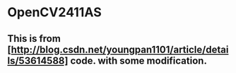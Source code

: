 # OpenCV2411AS
## This is from [http://blog.csdn.net/youngpan1101/article/details/53614588] code. with some modification.
